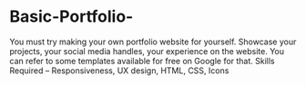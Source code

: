 # Basic-Portfolio-
You must try making your own portfolio website for yourself. Showcase your projects, your social media handles, your experience on the website. You can refer to some templates available for free on Google for that.  Skills Required – Responsiveness, UX design, HTML, CSS, Icons
